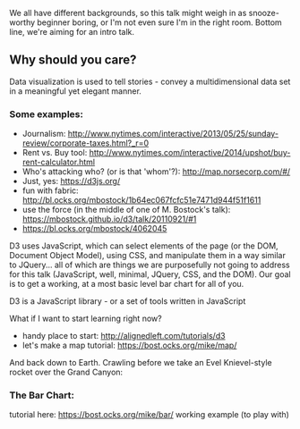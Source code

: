 We all have different backgrounds, so this talk might weigh in as snooze-worthy beginner boring, or I'm not even sure I'm in the right room.  Bottom line, we're aiming for an intro talk.

## Why should you care?

Data visualization is used to tell stories - convey a multidimensional data set in a meaningful yet elegant manner.

### Some examples:
* Journalism: http://www.nytimes.com/interactive/2013/05/25/sunday-review/corporate-taxes.html?_r=0
* Rent vs. Buy tool: http://www.nytimes.com/interactive/2014/upshot/buy-rent-calculator.html
* Who's attacking who? (or is that 'whom'?): http://map.norsecorp.com/#/
* Just, yes: https://d3js.org/
* fun with fabric: http://bl.ocks.org/mbostock/1b64ec067fcfc51e7471d944f51f1611
* use the force (in the middle of one of M. Bostock's talk): https://mbostock.github.io/d3/talk/20110921/#1
* https://bl.ocks.org/mbostock/4062045


D3 uses JavaScript, which can select elements of the page (or the DOM, Document Object Model), using CSS, and
manipulate them in a way similar to JQuery... all of which are things we are purposefully not going to address 
for this talk (JavaScript, well, minimal, JQuery, CSS, and the DOM).  Our goal is to get a working, at a most
basic level bar chart for all of you.

D3 is a JavaScript library - or a set of tools written in JavaScript

What if I want to start learning right now?
* handy place to start: http://alignedleft.com/tutorials/d3
* let's make a map tutorial: https://bost.ocks.org/mike/map/


And back down to Earth.  Crawling before we take an Evel Knievel-style rocket over the Grand Canyon: 
### The Bar Chart:

tutorial here: https://bost.ocks.org/mike/bar/
working example (to play with)
